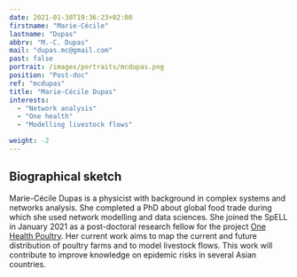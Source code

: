 ```yaml
---
date: 2021-01-30T19:36:23+02:00
firstname: "Marie-Cécile"
lastname: "Dupas"
abbrv: "M.-C. Dupas"
mail: "dupas.mc@gmail.com"
past: false
portrait: /images/portraits/mcdupas.png
position: "Post-doc"
ref: "mcdupas"
title: "Marie-Cécile Dupas"
interests:
  - "Network analysis"
  - "One health"
  - "Modelling livestock flows"

weight: -2
---
```


## Biographical sketch

Marie-Cécile Dupas is a physicist with background in complex systems and networks analysis. She completed a PhD about global food trade during which she used network modelling and data sciences. She joined the SpELL in January 2021 as a post-doctoral research fellow for the project [One Health Poultry](https://www.onehealthpoultry.org/). Her current work aims to map the current and future distribution of poultry farms and to model livestock flows. This work will contribute to improve knowledge on epidemic risks in several Asian countries.  
